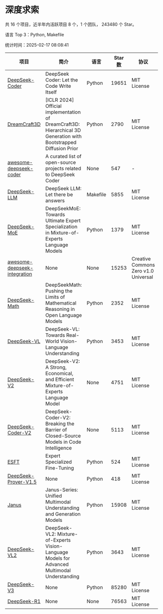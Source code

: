 # 深度求索

共 16 个项目，近半年内活跃项目 8 个，1 个团队， 243480 个 Star。

语言 Top 3：Python, Makefile

统计时间：2025-02-17 08:08:41

| 项目 | 简介 | 语言 | Star 数 | 协议 | 创建时间 | 最后更新时间 | 最后提交时间 |
| --- | --- | --- | --- | --- | --- | --- | --- |
| [DeepSeek-Coder](https://github.com/deepseek-ai/DeepSeek-Coder) | DeepSeek Coder: Let the Code Write Itself | Python | 19651 | MIT License | 2023-10-20 | 2025-02-17 | 2024-05-21 |
| [DreamCraft3D](https://github.com/deepseek-ai/DreamCraft3D) | [ICLR 2024] Official implementation of DreamCraft3D: Hierarchical 3D Generation with Bootstrapped Diffusion Prior | Python | 2790 | MIT License | 2023-10-23 | 2025-02-17 | 2024-08-21 |
| [awesome-deepseek-coder](https://github.com/deepseek-ai/awesome-deepseek-coder) | A curated list of open-source projects related to DeepSeek Coder | None | 547 | - | 2023-11-06 | 2025-02-17 | 2024-04-03 |
| [DeepSeek-LLM](https://github.com/deepseek-ai/DeepSeek-LLM) | DeepSeek LLM: Let there be answers | Makefile | 5855 | MIT License | 2023-11-29 | 2025-02-17 | 2024-02-04 |
| [DeepSeek-MoE](https://github.com/deepseek-ai/DeepSeek-MoE) | DeepSeekMoE: Towards Ultimate Expert Specialization in Mixture-of-Experts Language Models | Python | 1379 | MIT License | 2024-01-02 | 2025-02-17 | 2024-01-16 |
| [awesome-deepseek-integration](https://github.com/deepseek-ai/awesome-deepseek-integration) | None | None | 15253 | Creative Commons Zero v1.0 Universal | 2024-01-11 | 2025-02-17 | 2025-02-17 |
| [DeepSeek-Math](https://github.com/deepseek-ai/DeepSeek-Math) | DeepSeekMath: Pushing the Limits of Mathematical Reasoning in Open Language Models | Python | 2352 | MIT License | 2024-02-05 | 2025-02-17 | 2024-04-15 |
| [DeepSeek-VL](https://github.com/deepseek-ai/DeepSeek-VL) | DeepSeek-VL: Towards Real-World Vision-Language Understanding | Python | 3453 | MIT License | 2024-03-07 | 2025-02-17 | 2024-04-24 |
| [DeepSeek-V2](https://github.com/deepseek-ai/DeepSeek-V2) | DeepSeek-V2: A Strong, Economical, and Efficient Mixture-of-Experts Language Model | None | 4751 | MIT License | 2024-04-22 | 2025-02-17 | 2024-09-25 |
| [DeepSeek-Coder-V2](https://github.com/deepseek-ai/DeepSeek-Coder-V2) | DeepSeek-Coder-V2: Breaking the Barrier of Closed-Source Models in Code Intelligence | None | 5113 | MIT License | 2024-06-14 | 2025-02-17 | 2024-09-24 |
| [ESFT](https://github.com/deepseek-ai/ESFT) | Expert Specialized Fine-Tuning | Python | 524 | MIT License | 2024-07-04 | 2025-02-17 | 2024-09-22 |
| [DeepSeek-Prover-V1.5](https://github.com/deepseek-ai/DeepSeek-Prover-V1.5) | None | Python | 418 | MIT License | 2024-08-15 | 2025-02-17 | 2024-08-16 |
| [Janus](https://github.com/deepseek-ai/Janus) | Janus-Series: Unified Multimodal Understanding and Generation Models | Python | 15908 | MIT License | 2024-10-18 | 2025-02-17 | 2025-02-01 |
| [DeepSeek-VL2](https://github.com/deepseek-ai/DeepSeek-VL2) | DeepSeek-VL2: Mixture-of-Experts Vision-Language Models for Advanced Multimodal Understanding | Python | 3643 | MIT License | 2024-12-13 | 2025-02-17 | 2025-02-09 |
| [DeepSeek-V3](https://github.com/deepseek-ai/DeepSeek-V3) | None | Python | 85280 | MIT License | 2024-12-26 | 2025-02-17 | 2025-02-14 |
| [DeepSeek-R1](https://github.com/deepseek-ai/DeepSeek-R1) | None | None | 76563 | MIT License | 2025-01-20 | 2025-02-17 | 2025-02-14 |
